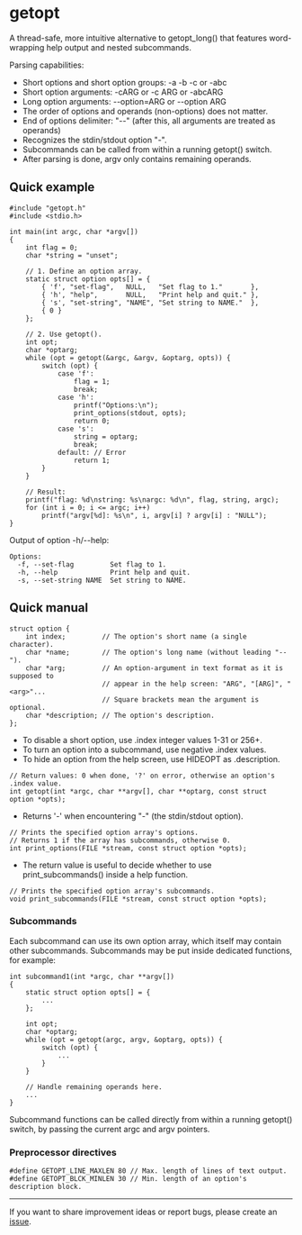 # getopt

A thread-safe, more intuitive alternative to getopt_long() that features
word-wrapping help output and nested subcommands.

Parsing capabilities:
- Short options and short option groups: -a -b -c or -abc
- Short option arguments: -cARG or -c ARG or -abcARG
- Long option arguments: --option=ARG or --option ARG
- The order of options and operands (non-options) does not matter.
- End of options delimiter: "--" (after this, all arguments are treated as operands)
- Recognizes the stdin/stdout option "-".
- Subcommands can be called from within a running getopt() switch.
- After parsing is done, argv only contains remaining operands.

## Quick example

```
#include "getopt.h"
#include <stdio.h>

int main(int argc, char *argv[])
{
    int flag = 0;
    char *string = "unset";

    // 1. Define an option array.
    static struct option opts[] = {
        { 'f', "set-flag",   NULL,   "Set flag to 1."       },
        { 'h', "help",       NULL,   "Print help and quit." },
        { 's', "set-string", "NAME", "Set string to NAME."  },
        { 0 }
    };

    // 2. Use getopt().
    int opt;
    char *optarg;
    while (opt = getopt(&argc, &argv, &optarg, opts)) {
        switch (opt) {
            case 'f':
                flag = 1;
                break;
            case 'h':
                printf("Options:\n");
                print_options(stdout, opts);
                return 0;
            case 's':
                string = optarg;
                break;
            default: // Error
                return 1;
        }
    }

    // Result:
    printf("flag: %d\nstring: %s\nargc: %d\n", flag, string, argc);
    for (int i = 0; i <= argc; i++)
        printf("argv[%d]: %s\n", i, argv[i] ? argv[i] : "NULL");
}
```

Output of option -h/--help:
```
Options:
  -f, --set-flag         Set flag to 1.
  -h, --help             Print help and quit.
  -s, --set-string NAME  Set string to NAME.
```

## Quick manual

```
struct option {
    int index;         // The option's short name (a single character).
    char *name;        // The option's long name (without leading "--").
    char *arg;         // An option-argument in text format as it is supposed to
                       // appear in the help screen: "ARG", "[ARG]", "<arg>"...
                       // Square brackets mean the argument is optional.
    char *description; // The option's description.
};
```

- To disable a short option, use .index integer values 1-31 or 256+.
- To turn an option into a subcommand, use negative .index values.
- To hide an option from the help screen, use HIDEOPT as .description.

```
// Return values: 0 when done, '?' on error, otherwise an option's .index value.
int getopt(int *argc, char **argv[], char **optarg, const struct option *opts);
```

- Returns '-' when encountering "-" (the stdin/stdout option).

```
// Prints the specified option array's options.
// Returns 1 if the array has subcommands, otherwise 0.
int print_options(FILE *stream, const struct option *opts);
```

- The return value is useful to decide whether to use print_subcommands() inside a help function.

```
// Prints the specified option array's subcommands.
void print_subcommands(FILE *stream, const struct option *opts);
```

### Subcommands

Each subcommand can use its own option array, which itself may contain other subcommands. Subcommands may be put inside dedicated functions, for example:

```
int subcommand1(int *argc, char **argv[])
{
    static struct option opts[] = {
        ...
    };

    int opt;
    char *optarg;
    while (opt = getopt(argc, argv, &optarg, opts)) {
        switch (opt) {
            ...
        }
    }

    // Handle remaining operands here.
    ...
}
```

Subcommand functions can be called directly from within a running getopt() switch, by passing the current argc and argv pointers.

### Preprocessor directives

```
#define GETOPT_LINE_MAXLEN 80 // Max. length of lines of text output.
#define GETOPT_BLCK_MINLEN 30 // Min. length of an option's description block.
```

---

If you want to share improvement ideas or report bugs, please create an [issue](https://github.com/hippie68/getopt/issues).
